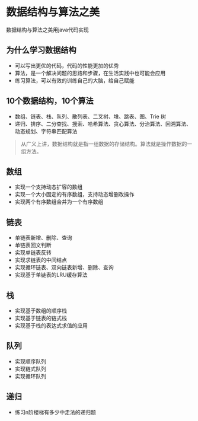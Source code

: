 # 数据结构与算法之美
数据结构与算法之美用java代码实现
## 为什么学习数据结构
- 可以写出更优的代码，代码的性能更加的优秀
- 算法，是一个解决问题的思路和步骤，在生活实践中也可能会应用
- 练习算法，可以有效的训练自己的大脑，给自己赋能
## 10个数据结构，10个算法
- 数组、链表、栈、队列、散列表、二叉树、堆、跳表、图、Trie 树
- 递归、排序、二分查找、搜索、哈希算法、贪心算法、分治算法、回溯算法、动态规划、字符串匹配算法
> 从广义上讲，数据结构就是指一组数据的存储结构。算法就是操作数据的一组方法。
## 数组
- 实现一个支持动态扩容的数组
- 实现一个大小固定的有序数组，支持动态增删改操作 
- 实现两个有序数组合并为一个有序数组
## 链表
- 单链表新增、删除、查询
- 单链表回文判断
- 实现单链表反转
- 实现求链表的中间结点
- 实现循环链表、双向链表新增、删除、查询
- 实现基于单链表的LRU缓存算法
## 栈
- 实现基于数组的顺序栈
- 实现基于链表的链式栈
- 实现基于栈的表达式求值的应用
## 队列
- 实现顺序队列
- 实现链式队列
- 实现循环队列
## 递归
- 练习n阶楼梯有多少中走法的递归题
